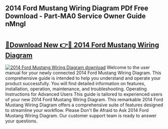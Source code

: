 ## 2014 Ford Mustang Wiring Diagram PDf Free Download - Part-MA0 Service Owner Guide nMngI

# <h2><a href="http://dfrc9z5.blite.top/?on=2014+Ford+Mustang+Wiring+Diagram">🔗Download New 👉🔴 2014 Ford Mustang Wiring Diagram</a></h2>

[![2014 Ford Mustang Wiring Diagram download](https://i.imgur.com/lujVjoI.png)](http://dfrc9z5.blite.top/?on=2014+Ford+Mustang+Wiring+Diagram)
Welcome to the user manual for your newly connected 2014 Ford Mustang Wiring Diagram. This comprehensive guide is intended to help you understand and operate your product successfully. You will find detailed information on features, installation, operation, maintenance, and troubleshooting. Operating Instructions for Advanced Users This guide is tailored to experienced users of your new 2014 Ford Mustang Wiring Diagram. This remarkable 2014 Ford Mustang Wiring Diagram offers a comprehensive suite of features designed to streamline your workflow. Please Don't Be Afraid to Ask 2014 Ford Mustang Wiring Diagram. Our customer support team is ready to answer your questions.
